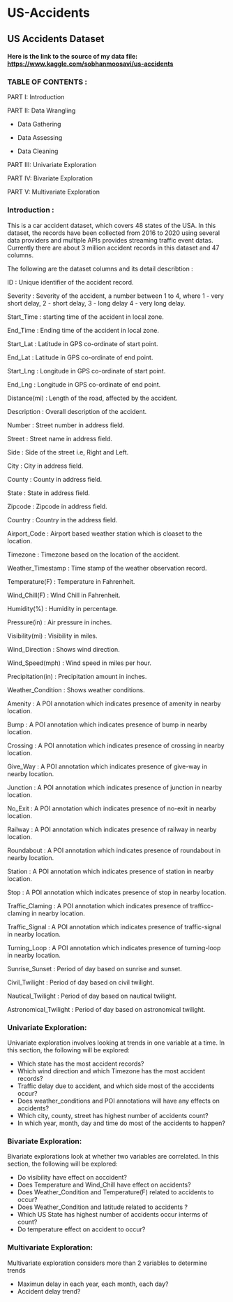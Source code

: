 # US-Accidents
## US Accidents Dataset
#### Here is the link to the source of my data file: https://www.kaggle.com/sobhanmoosavi/us-accidents

### TABLE OF CONTENTS :

PART I: Introduction

PART II: Data Wrangling

* Data Gathering

* Data Assessing 

* Data Cleaning

PART III: Univariate Exploration

PART IV: Bivariate Exploration

PART V: Multivariate Exploration

### Introduction :

This is a car accident dataset, which covers 48 states of the USA. In this dataset, the records have been collected from 2016 to 2020 using several data providers and multiple APIs provides streaming traffic event datas. Currently there are about 3 million accident records in this dataset and 47 columns.

The following are the dataset columns and its detail describtion :

ID : Unique identifier of the accident record.

Severity : Severity of the accident, a number between 1 to 4, where 1 - very short delay, 2 - short delay, 3 - long delay 4 - very long delay.

Start_Time : starting time of the accident in local zone.

End_Time : Ending time of the accident in local zone.

Start_Lat : Latitude in GPS co-ordinate of start point.

End_Lat : Latitude in GPS co-ordinate of end point.

Start_Lng : Longitude in GPS co-ordinate of start point.

End_Lng : Longitude in GPS co-ordinate of end point.

Distance(mi) : Length of the road, affected by the accident.

Description : Overall description of the accident.

Number : Street number in address field.

Street : Street name in address field.

Side : Side of the street i.e, Right and Left.

City : City in address field.

County : County in address field.

State : State in address field.

Zipcode : Zipcode in address field.

Country : Country in the address field.

Airport_Code : Airport based weather station which is cloaset to the location.

Timezone : Timezone based on the location of the accident.

Weather_Timestamp : Time stamp of the weather observation record.

Temperature(F) : Temperature in Fahrenheit.

Wind_Chill(F) : Wind Chill in Fahrenheit.

Humidity(%) : Humidity in percentage.

Pressure(in) : Air pressure in inches.

Visibility(mi) : Visibility in miles.

Wind_Direction : Shows wind direction.

Wind_Speed(mph) : Wind speed in miles per hour.

Precipitation(in) : Precipitation amount in inches.

Weather_Condition : Shows weather conditions.

Amenity : A POI annotation which indicates presence of amenity in nearby location.

Bump : A POI annotation which indicates presence of bump in nearby location.

Crossing : A POI annotation which indicates presence of crossing in nearby location.

Give_Way : A POI annotation which indicates presence of give-way in nearby location.

Junction : A POI annotation which indicates presence of junction in nearby location.

No_Exit : A POI annotation which indicates presence of no-exit in nearby location.

Railway : A POI annotation which indicates presence of railway in nearby location.

Roundabout : A POI annotation which indicates presence of roundabout in nearby location.

Station : A POI annotation which indicates presence of station in nearby location.

Stop : A POI annotation which indicates presence of stop in nearby location.

Traffic_Claming : A POI annotation which indicates presence of trafficc-claming in nearby location.

Traffic_Signal : A POI annotation which indicates presence of traffic-signal in nearby location.

Turning_Loop : A POI annotation which indicates presence of turning-loop in nearby location.

Sunrise_Sunset : Period of day based on sunrise and sunset.

Civil_Twilight : Period of day based on civil twilight.

Nautical_Twilight : Period of day based on nautical twilight.

Astronomical_Twilight : Period of day based on astronomical twilight.

### Univariate Exploration:

Univariate exploration involves looking at trends in one variable at a time. In this section, the following will be explored:

* Which state has the most accident records?
* Which wind direction and which Timezone has the most accident records?
* Traffic delay due to accident, and which side most of the acccidents occur?
* Does weather_conditions and POI annotations will have any effects on accidents?
* Which city, county, street has highest number of accidents count?
* In which year, month, day and time do most of the accidents to happen?

### Bivariate Exploration:

Bivariate explorations look at whether two variables are correlated. In this section, the following will be explored:

* Do visibility have effect on acccident?
* Does Temperature and Wind_Chill have effect on accidents?
* Does Weather_Condition and Temperature(F) related to accidents to occur?
* Does Weather_Condition and latitude related to accidents ?
* Which US State has highest number of accidents occur interms of count?
*  Do temperature effect on accident to occur?

### Multivariate Exploration:

Multivariate exploration considers more than 2 variables to determine trends
* Maximun delay in each year, each month, each day?
* Accident delay trend?
